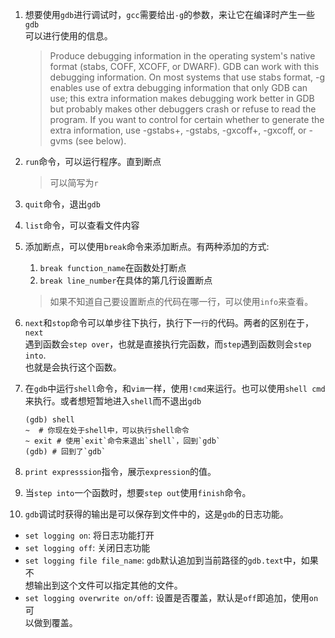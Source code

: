 1. 想要使用`gdb`进行调试时，`gcc`需要给出`-g`的参数，来让它在编译时产生一些`gdb`  
   可以进行使用的信息。
   
   > Produce debugging information in the operating system's native format 
   (stabs, COFF, XCOFF, or DWARF).  GDB can work with this debugging information. 
   On most systems that use stabs format, -g enables use of extra debugging 
   information that only GDB can use; this extra information makes debugging work 
   better in GDB but probably makes other debuggers crash or refuse to read the 
   program.  If you want to control for certain whether to generate the extra 
   information, use -gstabs+, -gstabs, -gxcoff+, -gxcoff, or -gvms (see below).

2. `run`命令，可以运行程序。直到断点
   > 可以简写为`r`

3. `quit`命令，退出`gdb`

4. `list`命令，可以查看文件内容

5. 添加断点，可以使用`break`命令来添加断点。有两种添加的方式:
   1. `break function_name`在函数处打断点
   2. `break line_number`在具体的第几行设置断点
   > 如果不知道自己要设置断点的代码在哪一行，可以使用`info`来查看。

6. `next`和`stop`命令可以单步往下执行，执行下一`行`的代码。两者的区别在于，`next`  
   遇到函数会`step over`，也就是直接执行完函数，而`step`遇到函数则会`step into`.   
   也就是会执行这个函数。

7. 在`gdb`中运行`shell`命令，和`vim`一样，使用`!cmd`来运行。也可以使用`shell cmd`  
   来执行。或者想短暂地进入`shell`而不退出`gdb`

   ```shell
   (gdb) shell
   ~  # 你现在处于shell中，可以执行shell命令
   ~ exit # 使用`exit`命令来退出`shell`，回到`gdb`
   (gdb) # 回到了`gdb`
   ```

8. `print expresssion`指令，展示`expression`的值。

9. 当`step into`一个函数时，想要`step out`使用`finish`命令。

10. `gdb`调试时获得的输出是可以保存到文件中的，这是`gdb`的日志功能。
   
   * `set logging on`: 将日志功能打开
   * `set logging off`: 关闭日志功能
   * `set logging file file_name`: `gdb`默认追加到当前路径的`gdb.text`中，如果不  
     想输出到这个文件可以指定其他的文件。
   * `set logging overwrite on/off`: 设置是否覆盖，默认是`off`即追加，使用`on`可  
     以做到覆盖。
